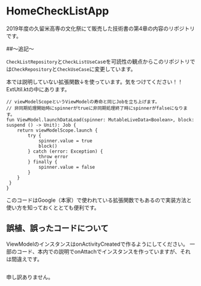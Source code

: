 # HomeCheckListApp

2019年度の久留米高専の文化祭にて販売した技術書の第4章の内容のリポジトリです。

##〜追記〜

`CheckListRepository`と`CheckListUseCas`eを可読性の観点からこのリポジトリでは`CheckRepository`と`CheckUseCase`に変更しています。

本では説明していない拡張関数↓を使っています。気をつけてください！！
ExtUtil.ktの中にあります。
```
// viewModelScopeというViewModelの寿命と同じJobを立ち上げます。
// 非同期処理開始時にspinnerがtrueに非同期処理終了時にspinnerがfalseになります。
fun ViewModel.launchDataLoad(spinner: MutableLiveData<Boolean>, block: suspend () -> Unit): Job {
    return viewModelScope.launch {
        try {
            spinner.value = true
            block()
        } catch (error: Exception) {
            throw error
        } finally {
            spinner.value = false
        }
    }
 }
}
```
このコードはGoogle（本家）で使われている拡張関数でもあるので実装方法と使い方を知っておくととても便利です。


## 誤植、誤ったコードについて

ViewModelのインスタンスはonActivityCreatedで作るようにしてください。
一部のコード、本内での説明でonAttachでインスタンスを作っていますが、それは間違えです。

```

```

申し訳ありません。

